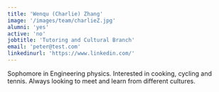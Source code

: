 ```yaml
---
title: 'Wenqu (Charlie) Zhang'
image: '/images/team/charlieZ.jpg'
alumni: 'yes'
active: 'no'
jobtitle: 'Tutoring and Cultural Branch'
email: 'peter@test.com'
linkedinurl: 'https://www.linkedin.com/'
---
```


Sophomore in Engineering physics. Interested in cooking, cycling and tennis. Always looking to meet and learn from different cultures.
